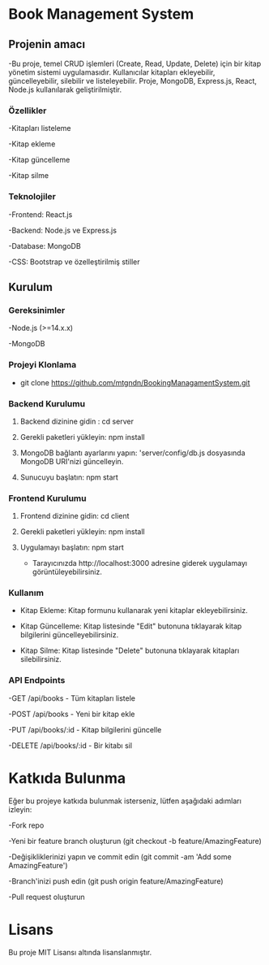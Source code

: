 # Book Management System
## Projenin amacı
-Bu proje, temel CRUD işlemleri (Create, Read, Update, Delete) için bir kitap yönetim sistemi uygulamasıdır. Kullanıcılar kitapları ekleyebilir, güncelleyebilir, silebilir ve listeleyebilir. Proje, MongoDB, Express.js, React, Node.js kullanılarak geliştirilmiştir.
### Özellikler
-Kitapları listeleme

-Kitap ekleme

-Kitap güncelleme

-Kitap silme

### Teknolojiler
-Frontend: React.js

-Backend: Node.js ve Express.js

-Database: MongoDB

-CSS: Bootstrap ve özelleştirilmiş stiller

## Kurulum
### Gereksinimler
-Node.js (>=14.x.x)

-MongoDB

### Projeyi Klonlama
- git clone https://github.com/mtgndn/BookingManagamentSystem.git

### Backend Kurulumu
1) Backend dizinine gidin : cd server

2) Gerekli paketleri yükleyin: npm install
   

4) MongoDB bağlantı ayarlarını yapın: 'server/config/db.js dosyasında MongoDB URI'nizi güncelleyin.

5) Sunucuyu başlatın: npm start

### Frontend Kurulumu

1) Frontend dizinine gidin: cd client

2) Gerekli paketleri yükleyin: npm install

3) Uygulamayı başlatın: npm start
   - Tarayıcınızda http://localhost:3000 adresine giderek uygulamayı görüntüleyebilirsiniz.

### Kullanım

- Kitap Ekleme: Kitap formunu kullanarak yeni kitaplar ekleyebilirsiniz.

- Kitap Güncelleme: Kitap listesinde "Edit" butonuna tıklayarak kitap bilgilerini güncelleyebilirsiniz.

- Kitap Silme: Kitap listesinde "Delete" butonuna tıklayarak kitapları silebilirsiniz.

### API Endpoints
-GET /api/books - Tüm kitapları listele

-POST /api/books - Yeni bir kitap ekle

-PUT /api/books/:id - Kitap bilgilerini güncelle

-DELETE /api/books/:id - Bir kitabı sil

# Katkıda Bulunma
Eğer bu projeye katkıda bulunmak isterseniz, lütfen aşağıdaki adımları izleyin:

-Fork repo

-Yeni bir feature branch oluşturun (git checkout -b feature/AmazingFeature)

-Değişikliklerinizi yapın ve commit edin (git commit -am 'Add some AmazingFeature')

-Branch'inizi push edin (git push origin feature/AmazingFeature)

-Pull request oluşturun

# Lisans
Bu proje MIT Lisansı altında lisanslanmıştır.



